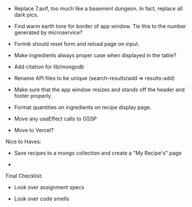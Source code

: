 - Replace 7.avif, too much like a basement dungeon.  In fact, replace all dark pics.

- Find warm earth tone for border of app window.  Tie this to the number generated by microservice?

- Formik should reset form and reload page on input.

- Make ingredients always proper case when displayed in the table?

- Add citation for lib/mongodb

- Rename API files to be unique (search-results/add => results-add)

- Make sure that the app window resizes and stands off the header and footer properly.

- Format quantities on ingredients on recipe display page.

- Move any useEffect calls to GSSP

- Move to Vercel?

Nice to Haves:
- Save recipes to a mongo collection and create a "My Recipe's" page

- 

Final Checklist:
- Look over assignment specs

- Look over code smells